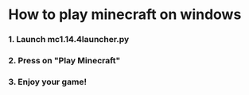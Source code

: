 # How to play minecraft on windows

### 1\. Launch mc1.14.4launcher.py

### 2\. Press on "Play Minecraft"

### 3\. Enjoy your game!
